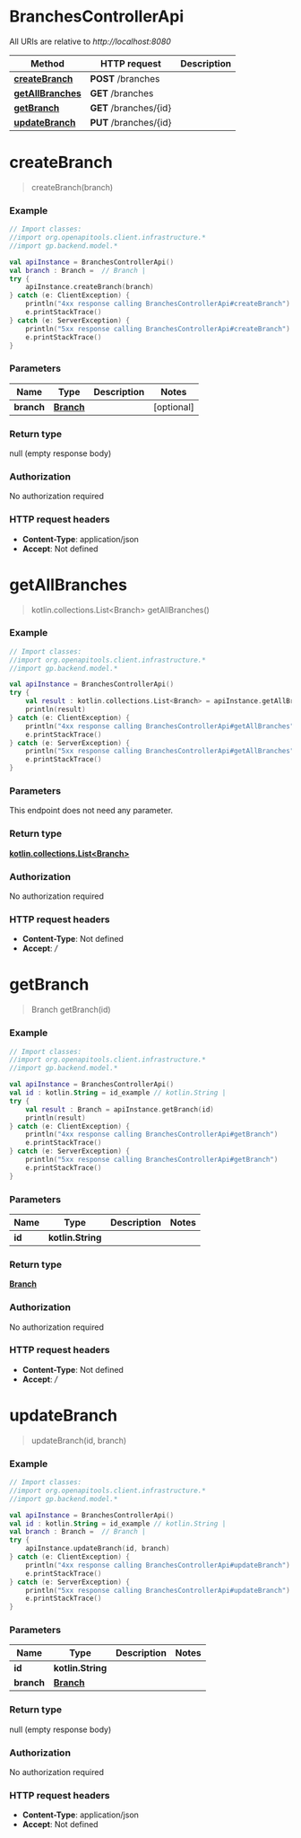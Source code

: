 # BranchesControllerApi

All URIs are relative to *http://localhost:8080*

Method | HTTP request | Description
------------- | ------------- | -------------
[**createBranch**](BranchesControllerApi.md#createBranch) | **POST** /branches | 
[**getAllBranches**](BranchesControllerApi.md#getAllBranches) | **GET** /branches | 
[**getBranch**](BranchesControllerApi.md#getBranch) | **GET** /branches/{id} | 
[**updateBranch**](BranchesControllerApi.md#updateBranch) | **PUT** /branches/{id} | 


<a name="createBranch"></a>
# **createBranch**
> createBranch(branch)



### Example
```kotlin
// Import classes:
//import org.openapitools.client.infrastructure.*
//import gp.backend.model.*

val apiInstance = BranchesControllerApi()
val branch : Branch =  // Branch | 
try {
    apiInstance.createBranch(branch)
} catch (e: ClientException) {
    println("4xx response calling BranchesControllerApi#createBranch")
    e.printStackTrace()
} catch (e: ServerException) {
    println("5xx response calling BranchesControllerApi#createBranch")
    e.printStackTrace()
}
```

### Parameters

Name | Type | Description  | Notes
------------- | ------------- | ------------- | -------------
 **branch** | [**Branch**](Branch.md)|  | [optional]

### Return type

null (empty response body)

### Authorization

No authorization required

### HTTP request headers

 - **Content-Type**: application/json
 - **Accept**: Not defined

<a name="getAllBranches"></a>
# **getAllBranches**
> kotlin.collections.List&lt;Branch&gt; getAllBranches()



### Example
```kotlin
// Import classes:
//import org.openapitools.client.infrastructure.*
//import gp.backend.model.*

val apiInstance = BranchesControllerApi()
try {
    val result : kotlin.collections.List<Branch> = apiInstance.getAllBranches()
    println(result)
} catch (e: ClientException) {
    println("4xx response calling BranchesControllerApi#getAllBranches")
    e.printStackTrace()
} catch (e: ServerException) {
    println("5xx response calling BranchesControllerApi#getAllBranches")
    e.printStackTrace()
}
```

### Parameters
This endpoint does not need any parameter.

### Return type

[**kotlin.collections.List&lt;Branch&gt;**](Branch.md)

### Authorization

No authorization required

### HTTP request headers

 - **Content-Type**: Not defined
 - **Accept**: */*

<a name="getBranch"></a>
# **getBranch**
> Branch getBranch(id)



### Example
```kotlin
// Import classes:
//import org.openapitools.client.infrastructure.*
//import gp.backend.model.*

val apiInstance = BranchesControllerApi()
val id : kotlin.String = id_example // kotlin.String | 
try {
    val result : Branch = apiInstance.getBranch(id)
    println(result)
} catch (e: ClientException) {
    println("4xx response calling BranchesControllerApi#getBranch")
    e.printStackTrace()
} catch (e: ServerException) {
    println("5xx response calling BranchesControllerApi#getBranch")
    e.printStackTrace()
}
```

### Parameters

Name | Type | Description  | Notes
------------- | ------------- | ------------- | -------------
 **id** | **kotlin.String**|  |

### Return type

[**Branch**](Branch.md)

### Authorization

No authorization required

### HTTP request headers

 - **Content-Type**: Not defined
 - **Accept**: */*

<a name="updateBranch"></a>
# **updateBranch**
> updateBranch(id, branch)



### Example
```kotlin
// Import classes:
//import org.openapitools.client.infrastructure.*
//import gp.backend.model.*

val apiInstance = BranchesControllerApi()
val id : kotlin.String = id_example // kotlin.String | 
val branch : Branch =  // Branch | 
try {
    apiInstance.updateBranch(id, branch)
} catch (e: ClientException) {
    println("4xx response calling BranchesControllerApi#updateBranch")
    e.printStackTrace()
} catch (e: ServerException) {
    println("5xx response calling BranchesControllerApi#updateBranch")
    e.printStackTrace()
}
```

### Parameters

Name | Type | Description  | Notes
------------- | ------------- | ------------- | -------------
 **id** | **kotlin.String**|  |
 **branch** | [**Branch**](Branch.md)|  |

### Return type

null (empty response body)

### Authorization

No authorization required

### HTTP request headers

 - **Content-Type**: application/json
 - **Accept**: Not defined

